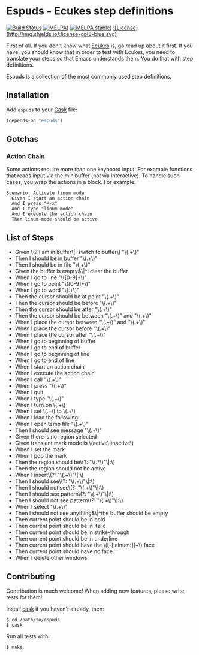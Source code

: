 # Espuds - Ecukes step definitions

[![Build Status](https://api.travis-ci.org/ecukes/espuds.png?branch=master)](http://travis-ci.org/ecukes/espuds)
[![MELPA](http://melpa.org/packages/espuds-badge.svg)](http://melpa.org/#/espuds))
[![MELPA stable](http://stable.melpa.org/packages/espuds-badge.svg)](http://stable.melpa.org/#/espuds))
[![License] (http://img.shields.io/:license-gpl3-blue.svg)](http://www.gnu.org/licenses/gpl-3.0.html)

First of all. If you don't know what
[Ecukes](http://github.com/ecukes/ecukes) is, go read up about it
first. If you have, you should know that in order to test with Ecukes,
you need to translate your steps so that Emacs understands them. You
do that with step definitions.

Espuds is a collection of the most commonly used step definitions.

## Installation

Add `espuds` to your [Cask](https://github.com/cask/cask) file:

```lisp
(depends-on "espuds")
```

## Gotchas

### Action Chain

Some actions require more than one keyboard input. For example
functions that reads input via the minibuffer (not via
interactive). To handle such cases, you wrap the actions in a
block. For example:

    Scenario: Activate linum mode
      Given I start an action chain
      And I press "M-x"
      And I type "linum-mode"
      And I execute the action chain
      Then linum-mode should be active

## List of Steps
<!-- generated with a `grep -E "^\((Given|When|Then)" espuds.el | sed 's:^(:- :' | sed 's:"\^::' | sed 's:\$"::'` :D -->
- Given \\(?:I am in buffer\\|I switch to buffer\\) \"\\(.+\\)\"
- Then I should be in buffer \"\\(.+\\)\"
- Then I should be in file \"\\(.+\\)\"
- Given the buffer is empty$\\|^I clear the buffer
- When I go to line \"\\([0-9]+\\)\"
- When I go to point \"\\([0-9]+\\)\"
- When I go to word \"\\(.+\\)\"
- Then the cursor should be at point \"\\(.+\\)\"
- Then the cursor should be before \"\\(.+\\)\"
- Then the cursor should be after \"\\(.+\\)\"
- Then the cursor should be between \"\\(.+\\)\" and \"\\(.+\\)\"
- When I place the cursor between \"\\(.+\\)\" and \"\\(.+\\)\"
- When I place the cursor before \"\\(.+\\)\"
- When I place the cursor after \"\\(.+\\)\"
- When I go to beginning of buffer
- When I go to end of buffer
- When I go to beginning of line
- When I go to end of line
- When I start an action chain
- When I execute the action chain
- When I call \"\\(.+\\)\"
- When I press \"\\(.+\\)\"
- When I quit
- When I type \"\\(.+\\)\"
- When I turn on \\(.+\\)
- When I set \\(.+\\) to \\(.+\\)
- When I load the following:
- When I open temp file \"\\(.+\\)\"
- Then I should see message \"\\(.+\\)\"
- Given there is no region selected
- Given transient mark mode is \\(active\\|inactive\\)
- When I set the mark
- When I pop the mark
- Then the region should be\\(?: \"\\(.*\\)\"\\|:\\)
- Then the region should not be active
- When I insert\\(?: \"\\(.+\\)\"\\|:\\)
- Then I should see\\(?: \"\\(.+\\)\"\\|:\\)
- Then I should not see\\(?: \"\\(.+\\)\"\\|:\\)
- Then I should see pattern\\(?: \"\\(.+\\)\"\\|:\\)
- Then I should not see pattern\\(?: \"\\(.+\\)\"\\|:\\)
- When I select \"\\(.+\\)\"
- Then I should not see anything$\\|^the buffer should be empty
- Then current point should be in bold
- Then current point should be in italic
- Then current point should be in strike-through
- Then current point should be in underline
- Then current point should have the \\([-[:alnum:]]+\\) face
- Then current point should have no face
- When I delete other windows

## Contributing

Contribution is much welcome! When adding new features, please write
tests for them!

Install [cask](https://github.com/cask/cask) if you haven't already,
then:

    $ cd /path/to/espuds
    $ cask

Run all tests with:

    $ make
